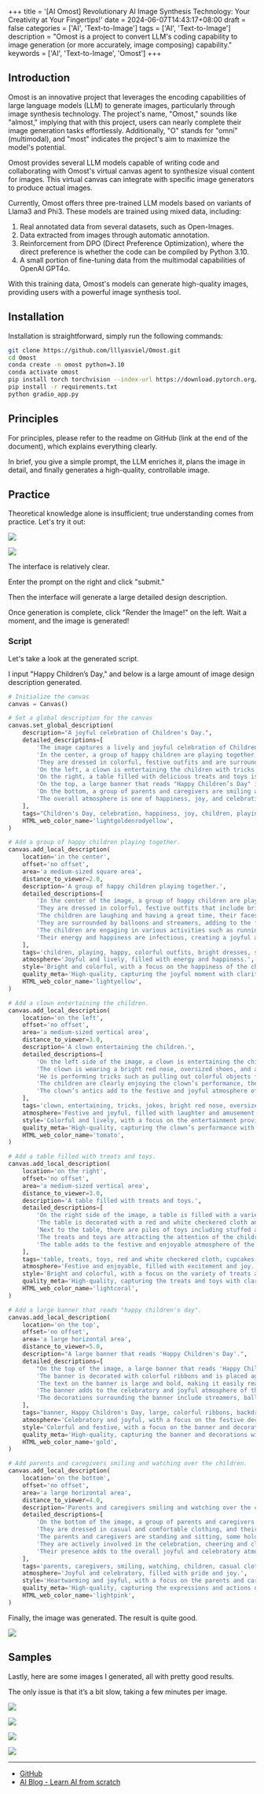 +++
title = '[AI Omost] Revolutionary AI Image Synthesis Technology: Your Creativity at Your Fingertips!'
date = 2024-06-07T14:43:17+08:00
draft = false
categories = ['AI', 'Text-to-Image']
tags = ['AI', 'Text-to-Image']
description = "Omost is a project to convert LLM's coding capability to image generation (or more accurately, image composing) capability."
keywords = ['AI', 'Text-to-Image', 'Omost']
+++

## Introduction
Omost is an innovative project that leverages the encoding capabilities of large language models (LLM) to generate images, particularly through image synthesis technology. The project's name, "Omost," sounds like "almost," implying that with this project, users can nearly complete their image generation tasks effortlessly. Additionally, "O" stands for "omni" (multimodal), and "most" indicates the project's aim to maximize the model's potential.

Omost provides several LLM models capable of writing code and collaborating with Omost's virtual canvas agent to synthesize visual content for images. This virtual canvas can integrate with specific image generators to produce actual images.

Currently, Omost offers three pre-trained LLM models based on variants of Llama3 and Phi3. These models are trained using mixed data, including:

1. Real annotated data from several datasets, such as Open-Images.
2. Data extracted from images through automatic annotation.
3. Reinforcement from DPO (Direct Preference Optimization), where the direct preference is whether the code can be compiled by Python 3.10.
4. A small portion of fine-tuning data from the multimodal capabilities of OpenAI GPT4o.

With this training data, Omost's models can generate high-quality images, providing users with a powerful image synthesis tool.

## Installation
Installation is straightforward, simply run the following commands:

```bash
git clone https://github.com/lllyasviel/Omost.git
cd Omost
conda create -n omost python=3.10
conda activate omost
pip install torch torchvision --index-url https://download.pytorch.org/whl/cu121
pip install -r requirements.txt
python gradio_app.py
```

## Principles
For principles, please refer to the readme on GitHub (link at the end of the document), which explains everything clearly.

In brief, you give a simple prompt, the LLM enriches it, plans the image in detail, and finally generates a high-quality, controllable image.

## Practice
Theoretical knowledge alone is insufficient; true understanding comes from practice. Let's try it out:

![](ui-1.jpg)

![](ui-2.jpg)

The interface is relatively clear.

Enter the prompt on the right and click "submit."

Then the interface will generate a large detailed design description.

Once generation is complete, click "Render the Image!" on the left. Wait a moment, and the image is generated!

### Script

Let's take a look at the generated script.

I input "Happy Children’s Day," and below is a large amount of image design description generated.

```python
# Initialize the canvas
canvas = Canvas()

# Set a global description for the canvas
canvas.set_global_description(
    description="A joyful celebration of Children's Day.",
    detailed_descriptions=[
        'The image captures a lively and joyful celebration of Children’s Day.',
        'In the center, a group of happy children are playing together, laughing and having a great time.',
        'They are dressed in colorful, festive outfits and are surrounded by balloons and streamers.',
        'On the left, a clown is entertaining the children with tricks and jokes, adding to the festive atmosphere.',
        'On the right, a table filled with delicious treats and toys is attracting the attention of the children.',
        'On the top, a large banner that reads "Happy Children’s Day" is displayed, accompanied by colorful decorations.',
        'On the bottom, a group of parents and caregivers are smiling and watching over the children, enjoying the joyous moment.',
        'The overall atmosphere is one of happiness, joy, and celebration, with bright colors and lively energy filling the scene.',
    ],
    tags="Children's Day, celebration, happiness, joy, children, playing, laughing, festive outfits, balloons, streamers, clown, tricks, jokes, treats, toys, banner, decorations, parents, caregivers, smiling, watching, bright colors, lively energy",
    HTML_web_color_name='lightgoldenrodyellow',
)

# Add a group of happy children playing together.
canvas.add_local_description(
    location='in the center',
    offset='no offset',
    area='a medium-sized square area',
    distance_to_viewer=2.0,
    description='A group of happy children playing together.',
    detailed_descriptions=[
        'In the center of the image, a group of happy children are playing together.',
        'They are dressed in colorful, festive outfits that include bright dresses, shirts, and shorts.',
        'The children are laughing and having a great time, their faces filled with joy and excitement.',
        'They are surrounded by balloons and streamers, adding to the festive atmosphere.',
        'The children are engaging in various activities such as running, chasing each other, and playing games.',
        'Their energy and happiness are infectious, creating a joyful and lively scene.',
    ],
    tags='children, playing, happy, colorful outfits, bright dresses, shirts, shorts, laughing, joy, excitement, balloons, streamers, running, chasing, playing games, energy, happiness',
    atmosphere='Joyful and lively, filled with energy and happiness.',
    style='Bright and colorful, with a focus on the happiness of the children.',
    quality_meta='High-quality, capturing the joyful moment with clarity and detail.',
    HTML_web_color_name='lightyellow',
)

# Add a clown entertaining the children.
canvas.add_local_description(
    location='on the left',
    offset='no offset',
    area='a medium-sized vertical area',
    distance_to_viewer=3.0,
    description='A clown entertaining the children.',
    detailed_descriptions=[
        'On the left side of the image, a clown is entertaining the children with tricks and jokes.',
        'The clown is wearing a bright red nose, oversized shoes, and a colorful costume with large buttons and stripes.',
        'He is performing tricks such as pulling out colorful objects from a hat and making silly jokes to make the children laugh.',
        'The children are clearly enjoying the clown’s performance, their faces lit up with joy and amusement.',
        'The clown’s antics add to the festive and joyful atmosphere of the celebration.',
    ],
    tags='clown, entertaining, tricks, jokes, bright red nose, oversized shoes, colorful costume, large buttons, stripes, performing tricks, pulling out objects, making jokes, children laughing, joy, amusement, festive, joyful atmosphere',
    atmosphere='Festive and joyful, filled with laughter and amusement.',
    style='Colorful and lively, with a focus on the entertainment provided by the clown.',
    quality_meta='High-quality, capturing the clown’s performance with clarity and detail.',
    HTML_web_color_name='tomato',
)

# Add a table filled with treats and toys.
canvas.add_local_description(
    location='on the right',
    offset='no offset',
    area='a medium-sized vertical area',
    distance_to_viewer=3.0,
    description='A table filled with treats and toys.',
    detailed_descriptions=[
        'On the right side of the image, a table is filled with a variety of delicious treats and colorful toys.',
        'The table is decorated with a red and white checkered cloth and is laden with goodies such as cupcakes, candies, and fruit.',
        'Next to the table, there are piles of toys including stuffed animals, building blocks, and small cars.',
        'The treats and toys are attracting the attention of the children, who are excitedly gathering around the table to explore and enjoy the offerings.',
        'The table adds to the festive and enjoyable atmosphere of the celebration.',
    ],
    tags='table, treats, toys, red and white checkered cloth, cupcakes, candies, fruit, stuffed animals, building blocks, small cars, attention of children, excited, exploring, enjoying, festive, enjoyable atmosphere',
    atmosphere='Festive and enjoyable, filled with excitement and joy.',
    style='Bright and colorful, with a focus on the variety of treats and toys.',
    quality_meta='High-quality, capturing the treats and toys with clarity and detail.',
    HTML_web_color_name='lightcoral',
)

# Add a large banner that reads "happy children's day".
canvas.add_local_description(
    location='on the top',
    offset='no offset',
    area='a large horizontal area',
    distance_to_viewer=5.0,
    description="A large banner that reads 'Happy Children's Day'.",
    detailed_descriptions=[
        "On the top of the image, a large banner that reads 'Happy Children's Day' is displayed.",
        'The banner is decorated with colorful ribbons and is placed against a backdrop of festive decorations.',
        'The text on the banner is large and bold, making it easily readable.',
        'The banner adds to the celebratory and joyful atmosphere of the scene, serving as a focal point that draws attention.',
        'The decorations surrounding the banner include streamers, balloons, and other festive elements that enhance the overall celebratory feel of the image.',
    ],
    tags="banner, Happy Children's Day, large, colorful ribbons, backdrop, festive decorations, text, bold, readable, celebratory, joyful atmosphere, focal point, streamers, balloons, festive elements, overall celebratory feel",
    atmosphere='Celebratory and joyful, with a focus on the festive decorations.',
    style='Colorful and festive, with a focus on the banner and decorations.',
    quality_meta='High-quality, capturing the banner and decorations with clarity and detail.',
    HTML_web_color_name='gold',
)

# Add parents and caregivers smiling and watching over the children.
canvas.add_local_description(
    location='on the bottom',
    offset='no offset',
    area='a large horizontal area',
    distance_to_viewer=4.0,
    description='Parents and caregivers smiling and watching over the children.',
    detailed_descriptions=[
        'On the bottom of the image, a group of parents and caregivers are smiling and watching over the children.',
        'They are dressed in casual and comfortable clothing, and their expressions are filled with joy and pride as they watch their children having fun.',
        'The parents and caregivers are standing and sitting, some holding cameras to capture the special moment.',
        'They are actively involved in the celebration, cheering and clapping along with the children.',
        'Their presence adds to the overall joyful and celebratory atmosphere, making the scene feel complete and heartwarming.',
    ],
    tags='parents, caregivers, smiling, watching, children, casual clothing, comfortable clothing, joy, pride, having fun, standing, sitting, holding cameras, capturing moment, actively involved, cheering, clapping, overall joyful atmosphere, celebratory, heartwarming',
    atmosphere='Joyful and celebratory, filled with pride and joy.',
    style='Heartwarming and joyful, with a focus on the parents and caregivers.',
    quality_meta='High-quality, capturing the expressions and actions of the parents and caregivers with clarity and detail.',
    HTML_web_color_name='lightpink',
)
```

Finally, the image was generated. The result is quite good.

![](happy-children-day.png)

## Samples

Lastly, here are some images I generated, all with pretty good results.

The only issue is that it’s a bit slow, taking a few minutes per image.

![](ragged-man.png)

![](girl.png)

![](tiger.png)

![](chibifu.png)

---

- [GitHub](https://github.com/lllyasviel/Omost)
- [AI Blog - Learn AI from scratch](https://ai-blog.aihub2022.top/post/ai-omost-intro/)
<!-- - [公众号 - Learn AI from scratch](...) -->
<!-- - [CSDN - Learn AI from scratch](...) -->
<!-- - [Juejin - Learn AI from scratch](...) -->
<!-- - [Zhihu - Learn AI from scratch](...) -->
<!-- - [Alibaba Cloud - Learn AI from scratch](...) -->
<!-- - [Tencent Cloud - Learn AI from scratch](...) -->
